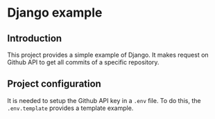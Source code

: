 # Django example

## Introduction

This project provides a simple example of Django. It makes request on Github API to
get all commits of a specific repository.

## Project configuration

It is needed to setup the Github API key in a `.env` file. To do this, the `.env.template`
provides a template example.
